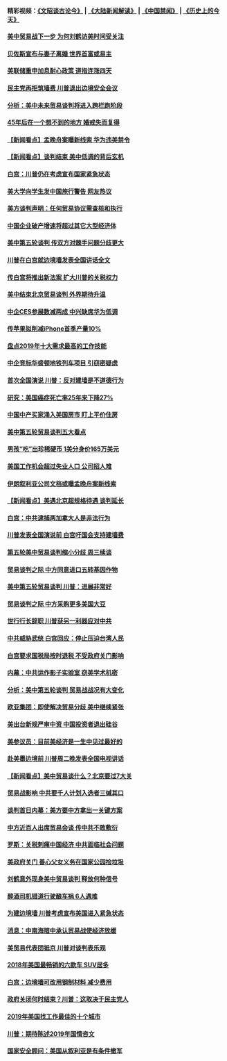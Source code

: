 #### 精彩视频：[《文昭谈古论今》](https://github.com/gfw-breaker/wenzhao/blob/master/README.md?t=01101530) | [《大陆新闻解读》](https://github.com/gfw-breaker/ntdtv-comedy/blob/master/README.md?t=01101530) | [《中国禁闻》](https://github.com/gfw-breaker/ntdtv-news/blob/master/README.md?t=01101530) | [《历史上的今天》](https://github.com/gfw-breaker/today-in-history/blob/master/README.md?t=01101530) 

#### [美中贸易战下一步 为何刘鹤访美时间受关注](../pages/nsc412/n10964471.md?t=01101530) 

#### [贝佐斯宣布与妻子离婚 世界首富或易主](../pages/nsc412/n10964638.md?t=01101530) 

#### [美联储重申加息耐心政策 道指连涨四天](../pages/nsc412/n10964591.md?t=01101530) 

#### [民主党再拒筑墙费 川普退出边境安全会议](../pages/nsc412/n10964507.md?t=01101530) 

#### [分析：美中未来贸易谈判将进入跨栏跑阶段](../pages/nsc412/n10964449.md?t=01101530) 

#### [45年后在一个想不到的地方 婚戒失而复得](../pages/nsc412/n10964454.md?t=01101530) 

#### [【新闻看点】孟晚舟案曝新线索 华为违美禁令](../pages/nsc412/n10964307.md?t=01101530) 

#### [【新闻看点】谈判结束 美中低调的背后玄机](../pages/nsc412/n10964036.md?t=01101530) 

#### [白宫：川普仍在考虑宣布国家紧急状态](../pages/nsc412/n10964312.md?t=01101530) 

#### [美大学向学生发中国旅行警告 网友热议](../pages/nsc412/n10964289.md?t=01101530) 

#### [美方谈判声明：任何贸易协议需查核和执行](../pages/nsc412/n10964102.md?t=01101530) 

#### [中国企业破产增速将超过其它大型经济体](../pages/nsc412/n10964069.md?t=01101530) 

#### [美中第五轮谈判 传双方对棘手问题分歧更大](../pages/nsc412/n10964058.md?t=01101530) 

#### [川普在白宫就边境墙发表全国讲话全文](../pages/nsc412/n10964007.md?t=01101530) 

#### [传白宫将推出新法案 扩大川普的关税权力](../pages/nsc412/n10963994.md?t=01101530) 

#### [美中结束北京贸易谈判 外界期待升温](../pages/nsc412/n10962435.md?t=01101530) 

#### [中企CES参展数减两成 中兴缺席华为低调](../pages/nsc412/n10962287.md?t=01101530) 

#### [传苹果拟削减iPhone首季产量10%](../pages/nsc412/n10963240.md?t=01101530) 

#### [盘点2019年十大需求最高的工作技能](../pages/nsc412/n10962606.md?t=01101530) 

#### [中企竞标华盛顿地铁列车项目 引窃密疑虑](../pages/nsc412/n10962276.md?t=01101530) 

#### [首次全国演说 川普：反对建墙是不道德行为](../pages/nsc412/n10962709.md?t=01101530) 

#### [研究：美国癌症死亡率25年来下降27%](../pages/nsc412/n10962370.md?t=01101530) 

#### [中国中产买家涌入美国房市 盯上平价住房](../pages/nsc412/n10962309.md?t=01101530) 

#### [美中第五轮贸易谈判五大看点](../pages/nsc412/n10962359.md?t=01101530) 

#### [男孩“吃”出珍稀硬币 1美分身价165万美元](../pages/nsc412/n10962277.md?t=01101530) 

#### [美国工作机会超过失业人口 公司招人难](../pages/nsc412/n10962132.md?t=01101530) 

#### [伊朗叙利亚公司文档或曝孟晚舟案新线索](../pages/nsc412/n10962067.md?t=01101530) 

#### [【新闻看点】美遇北京超规格待遇 谈判延长](../pages/nsc412/n10961905.md?t=01101530) 

#### [白宫：中共逮捕两加拿大人是非法行为](../pages/nsc412/n10962084.md?t=01101530) 

#### [川普发表全国演说前 白宫吁国会支持建墙费](../pages/nsc412/n10962064.md?t=01101530) 

#### [第五轮美中贸易谈判缩小分歧 周三续谈](../pages/nsc412/n10961892.md?t=01101530) 

#### [贸易谈判之际 中方同意进口五转基因作物](../pages/nsc412/n10961808.md?t=01101530) 

#### [美中第五轮贸易谈判 川普：进展非常好](../pages/nsc412/n10961683.md?t=01101530) 

#### [贸易谈判之际 中方采购更多美国大豆](../pages/nsc412/n10961107.md?t=01101530) 

#### [世行行长辞职 川普获另一利器应对中共](../pages/nsc412/n10961551.md?t=01101530) 

#### [中共威胁武统 白宫回应：停止压迫台湾人民](../pages/nsc412/n10961171.md?t=01101530) 

#### [白宫要求国税局按时退税 不受政府关门影响](../pages/nsc412/n10960626.md?t=01101530) 

#### [内幕：中共运作影子实验室 窃美学术机密](../pages/nsc412/n10960558.md?t=01101530) 

#### [分析：美中第五轮谈判 贸易战战况有大变化](../pages/nsc412/n10960121.md?t=01101530) 

#### [欧亚集团：即使解决贸易分歧 美中继续紧张](../pages/nsc412/n10960173.md?t=01101530) 

#### [美出台新规严审中资 中国投资者退出硅谷](../pages/nsc412/n10960181.md?t=01101530) 

#### [美参议员：目前美经济是一生中见过最好的](../pages/nsc412/n10960085.md?t=01101530) 

#### [赴美墨边境前 川普周二晚发表全国电视讲话](../pages/nsc412/n10960029.md?t=01101530) 

#### [【新闻看点】美中贸易谈什么？北京要过7大关](../pages/nsc412/n10959840.md?t=01101530) 

#### [贸易战影响 中共要千人计划入选者三缄其口](../pages/nsc412/n10959988.md?t=01101530) 

#### [谈判首日内幕：美方要中方拿出一关键方案](../pages/nsc412/n10959854.md?t=01101530) 

#### [中方近百人出席贸易会谈 传中共不敢敷衍](../pages/nsc412/n10959798.md?t=01101530) 

#### [罗斯：关税刺痛中国经济 中共面临社会问题](../pages/nsc412/n10959690.md?t=01101530) 

#### [美政府关门 善心父女义务在国家公园捡垃圾](../pages/nsc412/n10959577.md?t=01101530) 

#### [刘鹤意外现身美中贸易谈判 释放何种信号](../pages/nsc412/n10959526.md?t=01101530) 

#### [醉酒司机错道行驶酿车祸 6人遇难](../pages/nsc412/n10959370.md?t=01101530) 

#### [为建边境墙 川普考虑宣布美国进入紧急状态](../pages/nsc412/n10958507.md?t=01101530) 

#### [消息：中南海暗中承认贸易战使经济放缓](../pages/nsc412/n10958245.md?t=01101530) 

#### [美贸易代表团抵京 川普对谈判表乐观](../pages/nsc412/n10957808.md?t=01101530) 

#### [2018年美国最畅销的六款车 SUV居多](../pages/nsc412/n10953937.md?t=01101530) 

#### [白宫：边境墙可改用钢制材料 减少费用](../pages/nsc412/n10957898.md?t=01101530) 

#### [政府关闭何时结束？川普：这取决于民主党人](../pages/nsc412/n10957915.md?t=01101530) 

#### [2019年美国找工作最佳的十个城市](../pages/nsc412/n10956523.md?t=01101530) 

#### [川普：期待陈述2019年国情咨文](../pages/nsc412/n10957830.md?t=01101530) 

#### [国家安全顾问：美国从叙利亚是有条件撤军](../pages/nsc412/n10957696.md?t=01101530) 

